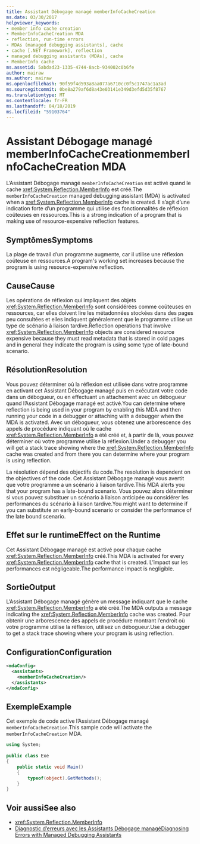 ```yaml
---
title: Assistant Débogage managé memberInfoCacheCreation
ms.date: 03/30/2017
helpviewer_keywords:
- member info cache creation
- MemberInfoCacheCreation MDA
- reflection, run-time errors
- MDAs (managed debugging assistants), cache
- cache [.NET Framework], reflection
- managed debugging assistants (MDAs), cache
- MemberInfo cache
ms.assetid: 5abdad23-1335-4744-8acb-934002c0b6fe
author: mairaw
ms.author: mairaw
ms.openlocfilehash: 90f59f4d593a8aa077a6710cc0f5c1747ac1a3ad
ms.sourcegitcommit: 0be8a279af6d8a43e03141e349d3efd5d35f8767
ms.translationtype: MT
ms.contentlocale: fr-FR
ms.lasthandoff: 04/18/2019
ms.locfileid: "59103764"
---
```

# <a name="memberinfocachecreation-mda"></a><span data-ttu-id="52926-102">Assistant Débogage managé memberInfoCacheCreation</span><span class="sxs-lookup"><span data-stu-id="52926-102">memberInfoCacheCreation MDA</span></span>
<span data-ttu-id="52926-103">L’Assistant Débogage managé `memberInfoCacheCreation` est activé quand le cache <xref:System.Reflection.MemberInfo> est créé.</span><span class="sxs-lookup"><span data-stu-id="52926-103">The `memberInfoCacheCreation` managed debugging assistant (MDA) is activated when a <xref:System.Reflection.MemberInfo> cache is created.</span></span> <span data-ttu-id="52926-104">Il s’agit d’une indication forte d’un programme qui utilise des fonctionnalités de réflexion coûteuses en ressources.</span><span class="sxs-lookup"><span data-stu-id="52926-104">This is a strong indication of a program that is making use of resource-expensive reflection features.</span></span>  
  
## <a name="symptoms"></a><span data-ttu-id="52926-105">Symptômes</span><span class="sxs-lookup"><span data-stu-id="52926-105">Symptoms</span></span>  
 <span data-ttu-id="52926-106">La plage de travail d’un programme augmente, car il utilise une réflexion coûteuse en ressources.</span><span class="sxs-lookup"><span data-stu-id="52926-106">A program's working set increases because the program is using resource-expensive reflection.</span></span>  
  
## <a name="cause"></a><span data-ttu-id="52926-107">Cause</span><span class="sxs-lookup"><span data-stu-id="52926-107">Cause</span></span>  
 <span data-ttu-id="52926-108">Les opérations de réflexion qui impliquent des objets <xref:System.Reflection.MemberInfo> sont considérées comme coûteuses en ressources, car elles doivent lire les métadonnées stockées dans des pages peu consultées et elles indiquent généralement que le programme utilise un type de scénario à liaison tardive.</span><span class="sxs-lookup"><span data-stu-id="52926-108">Reflection operations that involve <xref:System.Reflection.MemberInfo> objects are considered resource expensive because they must read metadata that is stored in cold pages and in general they indicate the program is using some type of late-bound scenario.</span></span>  
  
## <a name="resolution"></a><span data-ttu-id="52926-109">Résolution</span><span class="sxs-lookup"><span data-stu-id="52926-109">Resolution</span></span>  
 <span data-ttu-id="52926-110">Vous pouvez déterminer où la réflexion est utilisée dans votre programme en activant cet Assistant Débogage managé puis en exécutant votre code dans un débogueur, ou en effectuant un attachement avec un débogueur quand l’Assistant Débogage managé est activé.</span><span class="sxs-lookup"><span data-stu-id="52926-110">You can determine where reflection is being used in your program by enabling this MDA and then running your code in a debugger or attaching with a debugger when the MDA is activated.</span></span> <span data-ttu-id="52926-111">Avec un débogueur, vous obtenez une arborescence des appels de procédure indiquant où le cache <xref:System.Reflection.MemberInfo> a été créé et, à partir de là, vous pouvez déterminer où votre programme utilise la réflexion.</span><span class="sxs-lookup"><span data-stu-id="52926-111">Under a debugger you will get a stack trace showing where the <xref:System.Reflection.MemberInfo> cache was created and from there you can determine where your program is using reflection.</span></span>  
  
 <span data-ttu-id="52926-112">La résolution dépend des objectifs du code.</span><span class="sxs-lookup"><span data-stu-id="52926-112">The resolution is dependent on the objectives of the code.</span></span> <span data-ttu-id="52926-113">Cet Assistant Débogage managé vous avertit que votre programme a un scénario à liaison tardive.</span><span class="sxs-lookup"><span data-stu-id="52926-113">This MDA alerts you that your program has a late-bound scenario.</span></span> <span data-ttu-id="52926-114">Vous pouvez alors déterminer si vous pouvez substituer un scénario à liaison anticipée ou considérer les performances du scénario à liaison tardive.</span><span class="sxs-lookup"><span data-stu-id="52926-114">You might want to determine if you can substitute an early-bound scenario or consider the performance of the late bound scenario.</span></span>  
  
## <a name="effect-on-the-runtime"></a><span data-ttu-id="52926-115">Effet sur le runtime</span><span class="sxs-lookup"><span data-stu-id="52926-115">Effect on the Runtime</span></span>  
 <span data-ttu-id="52926-116">Cet Assistant Débogage managé est activé pour chaque cache <xref:System.Reflection.MemberInfo> créé.</span><span class="sxs-lookup"><span data-stu-id="52926-116">This MDA is activated for every <xref:System.Reflection.MemberInfo> cache that is created.</span></span> <span data-ttu-id="52926-117">L’impact sur les performances est négligeable.</span><span class="sxs-lookup"><span data-stu-id="52926-117">The performance impact is negligible.</span></span>  
  
## <a name="output"></a><span data-ttu-id="52926-118">Sortie</span><span class="sxs-lookup"><span data-stu-id="52926-118">Output</span></span>  
 <span data-ttu-id="52926-119">L’Assistant Débogage managé génère un message indiquant que le cache <xref:System.Reflection.MemberInfo> a été créé.</span><span class="sxs-lookup"><span data-stu-id="52926-119">The MDA outputs a message indicating the <xref:System.Reflection.MemberInfo> cache was created.</span></span> <span data-ttu-id="52926-120">Pour obtenir une arborescence des appels de procédure montrant l’endroit où votre programme utilise la réflexion, utilisez un débogueur.</span><span class="sxs-lookup"><span data-stu-id="52926-120">Use a debugger to get a stack trace showing where your program is using reflection.</span></span>  
  
## <a name="configuration"></a><span data-ttu-id="52926-121">Configuration</span><span class="sxs-lookup"><span data-stu-id="52926-121">Configuration</span></span>  
  
```xml  
<mdaConfig>  
  <assistants>  
    <memberInfoCacheCreation/>  
  </assistants>  
</mdaConfig>  
```  
  
## <a name="example"></a><span data-ttu-id="52926-122">Exemple</span><span class="sxs-lookup"><span data-stu-id="52926-122">Example</span></span>  
 <span data-ttu-id="52926-123">Cet exemple de code active l’Assistant Débogage managé `memberInfoCacheCreation`.</span><span class="sxs-lookup"><span data-stu-id="52926-123">This sample code will activate the `memberInfoCacheCreation` MDA.</span></span>  
  
```csharp
using System;  
  
public class Exe  
{  
    public static void Main()  
    {  
        typeof(object).GetMethods();  
    }  
}  
```  
  
## <a name="see-also"></a><span data-ttu-id="52926-124">Voir aussi</span><span class="sxs-lookup"><span data-stu-id="52926-124">See also</span></span>

- <xref:System.Reflection.MemberInfo>
- [<span data-ttu-id="52926-125">Diagnostic d’erreurs avec les Assistants Débogage managé</span><span class="sxs-lookup"><span data-stu-id="52926-125">Diagnosing Errors with Managed Debugging Assistants</span></span>](../../../docs/framework/debug-trace-profile/diagnosing-errors-with-managed-debugging-assistants.md)
